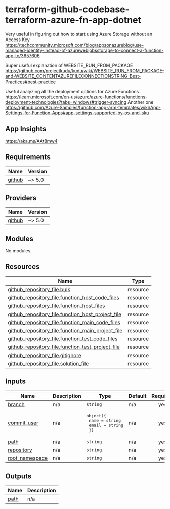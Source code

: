 # terraform-github-codebase-terraform-azure-fn-app-dotnet

Very useful in figuring out how to start using Azure Storage without an Access Key
https://techcommunity.microsoft.com/blog/appsonazureblog/use-managed-identity-instead-of-azurewebjobsstorage-to-connect-a-function-app-to/3657606

Super useful explanation of WEBSITE_RUN_FROM_PACKAGE
https://github.com/projectkudu/kudu/wiki/WEBSITE_RUN_FROM_PACKAGE-and-WEBSITE_CONTENTAZUREFILECONNECTIONSTRING-Best-Practices#best-practice

Useful analyzing all the deployment options for Azure Functions
https://learn.microsoft.com/en-us/azure/azure-functions/functions-deployment-technologies?tabs=windows#trigger-syncing
Another one
https://github.com/Azure-Samples/function-app-arm-templates/wiki/App-Settings-for-Function-Apps#app-settings-supported-by-os-and-sku

## App Insights
https://aka.ms/AAt8mw4
<!-- BEGIN_TF_DOCS -->
## Requirements

| Name | Version |
|------|---------|
| <a name="requirement_github"></a> [github](#requirement\_github) | ~> 5.0 |

## Providers

| Name | Version |
|------|---------|
| <a name="provider_github"></a> [github](#provider\_github) | ~> 5.0 |

## Modules

No modules.

## Resources

| Name | Type |
|------|------|
| [github_repository_file.bulk](https://registry.terraform.io/providers/integrations/github/latest/docs/resources/repository_file) | resource |
| [github_repository_file.function_host_code_files](https://registry.terraform.io/providers/integrations/github/latest/docs/resources/repository_file) | resource |
| [github_repository_file.function_host_files](https://registry.terraform.io/providers/integrations/github/latest/docs/resources/repository_file) | resource |
| [github_repository_file.function_host_project_file](https://registry.terraform.io/providers/integrations/github/latest/docs/resources/repository_file) | resource |
| [github_repository_file.function_main_code_files](https://registry.terraform.io/providers/integrations/github/latest/docs/resources/repository_file) | resource |
| [github_repository_file.function_main_project_file](https://registry.terraform.io/providers/integrations/github/latest/docs/resources/repository_file) | resource |
| [github_repository_file.function_test_code_files](https://registry.terraform.io/providers/integrations/github/latest/docs/resources/repository_file) | resource |
| [github_repository_file.function_test_project_file](https://registry.terraform.io/providers/integrations/github/latest/docs/resources/repository_file) | resource |
| [github_repository_file.gitignore](https://registry.terraform.io/providers/integrations/github/latest/docs/resources/repository_file) | resource |
| [github_repository_file.solution_file](https://registry.terraform.io/providers/integrations/github/latest/docs/resources/repository_file) | resource |

## Inputs

| Name | Description | Type | Default | Required |
|------|-------------|------|---------|:--------:|
| <a name="input_branch"></a> [branch](#input\_branch) | n/a | `string` | n/a | yes |
| <a name="input_commit_user"></a> [commit\_user](#input\_commit\_user) | n/a | <pre>object({<br>    name  = string<br>    email = string<br>  })</pre> | n/a | yes |
| <a name="input_path"></a> [path](#input\_path) | n/a | `string` | n/a | yes |
| <a name="input_repository"></a> [repository](#input\_repository) | n/a | `string` | n/a | yes |
| <a name="input_root_namespace"></a> [root\_namespace](#input\_root\_namespace) | n/a | `string` | n/a | yes |

## Outputs

| Name | Description |
|------|-------------|
| <a name="output_path"></a> [path](#output\_path) | n/a |
<!-- END_TF_DOCS -->